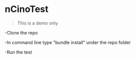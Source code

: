 # nCinoTest

>This is a demo only

-Clone the repo

-In command line type "bundle install"  under the repo folder

-Run the test
